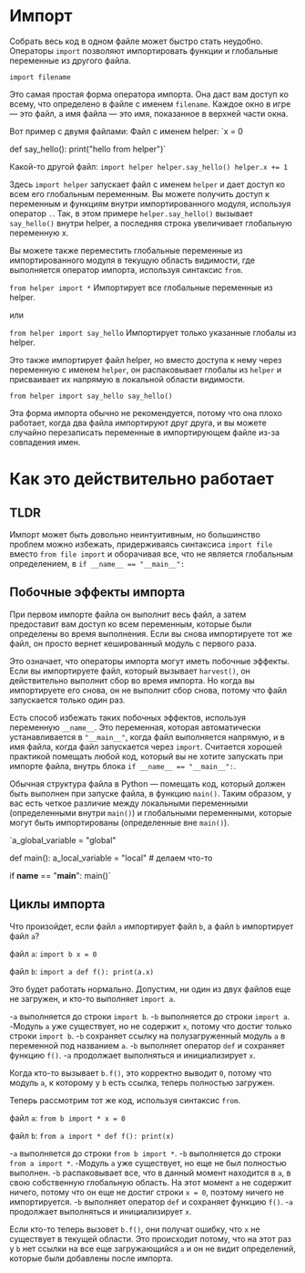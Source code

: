 # Импорт
Собрать весь код в одном файле может быстро стать неудобно. Операторы `import` позволяют импортировать функции и глобальные переменные из другого файла.

`import filename`

Это самая простая форма оператора импорта. Она даст вам доступ ко всему, что определено в файле с именем `filename`. Каждое окно в игре — это файл, а имя файла — это имя, показанное в верхней части окна.

Вот пример с двумя файлами:
Файл с именем helper:
`x = 0

def say_hello():
    print("hello from helper")`

Какой-то другой файл:
`import helper
helper.say_hello()
helper.x += 1`

Здесь `import helper` запускает файл с именем `helper` и дает доступ ко всем его глобальным переменным.
Вы можете получить доступ к переменным и функциям внутри импортированного модуля, используя оператор `.`.
Так, в этом примере `helper.say_hello()` вызывает `say_hello()` внутри helper, а последняя строка увеличивает глобальную переменную x.

Вы можете также переместить глобальные переменные из импортированного модуля в текущую область видимости, где выполняется оператор импорта, используя синтаксис `from`.

`from helper import *`
Импортирует все глобальные переменные из helper.

или

`from helper import say_hello`
Импортирует только указанные глобалы из helper.

Это также импортирует файл helper, но вместо доступа к нему через переменную с именем `helper`, он распаковывает глобалы из `helper` и присваивает их напрямую в локальной области видимости.

`from helper import say_hello
say_hello()`

Эта форма импорта обычно не рекомендуется, потому что она плохо работает, когда два файла импортируют друг друга, и вы можете случайно перезаписать переменные в импортирующем файле из-за совпадения имен.

# Как это действительно работает

## TLDR
Импорт может быть довольно неинтуитивным, но большинство проблем можно избежать, придерживаясь синтаксиса `import file` вместо `from file import` и оборачивая все, что не является глобальным определением, в `if __name__ == "__main__":`

## Побочные эффекты импорта
При первом импорте файла он выполнит весь файл, а затем предоставит вам доступ ко всем переменным, которые были определены во время выполнения. Если вы снова импортируете тот же файл, он просто вернет кешированный модуль с первого раза.

Это означает, что операторы импорта могут иметь побочные эффекты. Если вы импортируете файл, который вызывает `harvest()`, он действительно выполнит сбор во время импорта. Но когда вы импортируете его снова, он не выполнит сбор снова, потому что файл запускается только один раз.

Есть способ избежать таких побочных эффектов, используя переменную `__name__`. Это переменная, которая автоматически устанавливается в `"__main__"`, когда файл выполняется напрямую, и в имя файла, когда файл запускается через `import`.
Считается хорошей практикой помещать любой код, который вы не хотите запускать при импорте файла, внутрь блока `if __name__ == "__main__":`.

Обычная структура файла в Python — помещать код, который должен быть выполнен при запуске файла, в функцию `main()`. Таким образом, у вас есть четкое различие между локальными переменными (определенными внутри `main()`) и глобальными переменными, которые могут быть импортированы (определенные вне `main()`).

`a_global_variable = "global"

def main():
    a_local_variable = "local"
    # делаем что-то

if __name__ == "__main__":
    main()`

## Циклы импорта
Что произойдет, если файл `a` импортирует файл `b`, а файл `b` импортирует файл `a`?

файл `a`:
`import b
x = 0`

файл `b`:
`import a
def f():
    print(a.x)`

Это будет работать нормально. Допустим, ни один из двух файлов еще не загружен, и кто-то выполняет `import a`.

-`a` выполняется до строки `import b`.
-`b` выполняется до строки `import a`.
-Модуль `a` уже существует, но не содержит `x`, потому что достиг только строки `import b`.
-`b` сохраняет ссылку на полузагруженный модуль `a` в переменной под названием `a`.
-`b` выполняет оператор `def` и сохраняет функцию `f()`.
-`a` продолжает выполняться и инициализирует `x`.

Когда кто-то вызывает `b.f()`, это корректно выводит `0`, потому что модуль `a`, к которому у `b` есть ссылка, теперь полностью загружен.

Теперь рассмотрим тот же код, используя синтаксис `from`.

файл `a`:
`from b import *
x = 0`

файл `b`:
`from a import *
def f():
    print(x)`

-`a` выполняется до строки `from b import *`.
-`b` выполняется до строки `from a import *`.
-Модуль `a` уже существует, но еще не был полностью выполнен.
-`b` распаковывает все, что в данный момент находится в `a`, в свою собственную глобальную область. На этот момент `a` не содержит ничего, потому что он еще не достиг строки `x = 0`, поэтому ничего не импортируется.
-`b` выполняет оператор `def` и сохраняет функцию `f()`.
-`a` продолжает выполняться и инициализирует `x`.

Если кто-то теперь вызовет `b.f()`, они получат ошибку, что `x` не существует в текущей области. Это происходит потому, что на этот раз у `b` нет ссылки на все еще загружающийся `a` и он не видит определений, которые были добавлены после импорта.